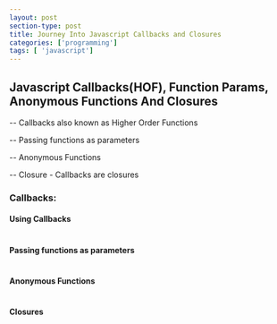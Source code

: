 ```yaml
---
layout: post
section-type: post
title: Journey Into Javascript Callbacks and Closures
categories: ['programming']
tags: [ 'javascript']
---
```



## Javascript Callbacks(HOF), Function Params, Anonymous Functions And Closures  

-- Callbacks also known as Higher Order Functions   

-- Passing functions as parameters 

-- Anonymous Functions 

-- Closure - Callbacks are closures   


### Callbacks:  

#### Using Callbacks 

```javascript

```


#### Passing functions as parameters  

```javascript

```  

#### Anonymous Functions  

```javascript

```  

####  Closures 

```javascript

```

